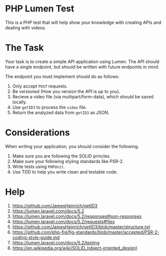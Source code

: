 # PHP Lumen Test

This is a PHP test that will help show your knowledge with creating APIs and dealing with videos.

# The Task

Your task is to create a simple API application using Lumen. The API should have a single endpoint, but should be written with future endpoints in mind. 

The endpoint you must implement should do as follows: 

1. Only accept ``POST`` requests.
2. Be versioned (How you version the API is up to you).
3. Recieve a video file (via multipart/form-data), which should be saved locally. 
4. Use ``getID3`` to process the ``video`` file.
5. Return the analyzed data from ``getID3`` as JSON.

# Considerations

When writing your application, you should consider the following.

1. Make sure you are following the SOLID princles.
2. Make sure your following styling standards like PSR-2.
3. Write tests using ``PHPUnit``.
4. Use TDD to help you write clean and testable code.

# Help

1. https://github.com/JamesHeinrich/getID3
2. https://lumen.laravel.com/docs/5.2
3. https://lumen.laravel.com/docs/5.2/responses#json-responses
4. https://lumen.laravel.com/docs/5.2/requests#files
5. https://github.com/JamesHeinrich/getID3/blob/master/structure.txt
6. https://github.com/php-fig/fig-standards/blob/master/accepted/PSR-2-coding-style-guide.md
7. https://lumen.laravel.com/docs/5.2/testing
8. https://en.wikipedia.org/wiki/SOLID_(object-oriented_design)
